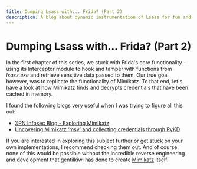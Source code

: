```yaml
---
title: Dumping Lsass with... Frida? (Part 2)
description: A blog about dynamic instrumentation of Lsass for fun and profit!
---
```


# Dumping Lsass with... Frida? (Part 2)

In the first chapter of this series, we stuck with Frida's core functionality - using its Interceptor module to hook and tamper with functions from *lsass.exe* and retrieve sensitive data passed to them. Our true goal, however, was to replicate the functionality of Mimikatz. To that end, let's have a look at how Mimikatz finds and decrypts credentials that have been cached in memory.

I found the following blogs very useful when I was trying to figure all this out:

- [XPN Infosec Blog - Exploring Mimikatz](https://blog.xpnsec.com/exploring-mimikatz-part-1/)
- [Uncovering Mimikatz ‘msv’ and collecting credentials through PyKD](https://www.matteomalvica.com/blog/2020/01/20/mimikatz-lsass-dump-windg-pykd/)

If you are interested in exploring this subject further or get stuck on your own implementations, I recommend checking them out. And of course, none of this would be possible without the incredible reverse engineering and development that gentilkiwi has done to create [Mimikatz](https://github.com/gentilkiwi/mimikatz) itself.

